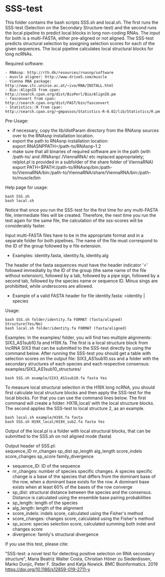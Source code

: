 # SSS-test

This folder contains the bash scripts SSS.sh and local.sh. The first runs the SSS-test (Selection on the Secondary Structure-test) and the second runs the local pipeline to predict local blocks in long non-coding RNAs. The input for both is a multi-FASTA, either pre-aligned or not aligned. The SSS-test predicts structural selection by assigning selection scores for each of the given sequences. The local pipeline calculates local structural blocks for long ncRNAs.

Required software: 

	- RNAsnp: http://rth.dk/resources/rnasnp/software  
	- muscle aligner: http://www.drive5.com/muscle  
	- Vienna RNA package: http://www.itc.univie.ac.at/~ivo/RNA/INSTALL.html  
	- Bio::AlignIO from cpan: http://search.cpan.org/dist/BioPerl/Bio/AlignIO.pm  
	- fasconvert from cpan: http://search.cpan.org/dist/FAST/bin/fasconvert  
	- Statistics::R from cpan: http://search.cpan.org/~gmpassos/Statistics-R-0.02/lib/Statistics/R.pm

Pre-Usage:  
- if necessary, copy the lib/distParam directory from the RNAsnp sources over to the RNAsnp installation location.  
- export the path to RNAsnp installation location:  
  export RNASNPPATH=/path-to/RNAsnp-1.2  
- make sure that all binaries of required software are in the path (with /path-to/ and /RNAsnp/ /ViennaRNA/ etc replaced appropriately; relplot.pl is provided in a subfolder of the share folder of ViennaRNA)  
  export PATH=$PATH:/path-to/RNAsnp/bin:/path-to/ViennaRNA/bin:/path-to/ViennaRNA/share/ViennaRNA/bin:/path-to/muscle/bin  
  
Help page for usage:	
  
	bash SSS.sh  
	bash local.sh
          
Notice that once you run the SSS-test for the first time for any multi-FASTA file, intermediate files will be created. Therefore, the next time you run the test again for the same file, the calculation of the sss-scores will be considerably faster.

Input multi-FASTA files have to be in the appropriate format and in a separate folder for both pipelines. The name of the file must correspond to the ID of the group followed by e file extension.  
 - Examples: identity.fasta, identity.fa, identity.alg    
 
 The header of the fasta sequences must have the header indicator '>' followed immediatly by the ID of the group (the same name of the file without extension), followed by a tab, followed by a pipe sign, followed by a second tab, followed by the species name or sequence ID. Minus sings are prohibitted, while underscores are allowed.             
 - Example of a valid FASTA header for file identity.fasta: >identity	|	species                                                                 

Usage:	        

	bash SSS.sh folder/identity.fa FORMAT (fasta/aligned) Structure(Yes/No)
	bash local.sh folder/identity.fa FORMAT (fasta/aligned)

Examples: In the examples/ folder, you will find two multiple alignments: SIX3_AS1sub10.fa and H19X.fa. The first is a local structure block from lncRNA SIX3 that can be submitted to the SSS-test directly by using the command below. After running the SSS-test you should get a table with selection scores on the output file: SIX3_AS1sub10.sss and a folder with the secondary structures of each species and each respective consensus: examples/SIX3_AS1sub10_structures/

	bash SSS.sh example/SIX3_AS1sub10.fa fasta Yes 

To measure local structural selection in the H19X long ncRNA, you should first calculate local structure blocks and then apply the SSS-test for the local blocks. For that you can use the command lines below. The first command will create a folder: HX19_local/ with the local structure blocks. The second applies the SSS-test to local structure 2, as an example.

	bash local.sh example/H19X.fa fasta 
	bash SSS.sh H19X_local/H19X_sub2.fa fasta Yes


Output of the local.pl is a folder with local structural blocks, that can be submitted to the SSS.sh on not aligned mode (fasta)

Output header of SSS.pl:                                                                                                                                                                    
sequence_ID	nr_changes	sp_dist	sp_length	alg_length	score_indels	score_changes	sp_score	family_divergence
                                                                                                                                                                                   
- sequence_ID: ID of the sequence
- nr_changes: number of species specific changes. A species specific change is a base of the species that differs from the dominant base of the row, when a dominant base exists for the row. A dominant base exists when at least 60% of the bases of the row converge
- sp_dist: structural distance between the species and the consensus. Distance is calculated using the ensemble base pairing probabilities
- sp_length: length of the species
- alg_length: length of the alignment
- score_indels: indels score, calculated using the Fisher's method
- score_changes: changes score, calculated using the Fisher's method
- sp_score: species selection score, calculated summing both indel and changes score
- divergence: family's structural divergence
                                                  
If you use this test, please cite: 

"SSS-test: a novel test for detecting positive selection on RNA secondary structure", Maria Beatriz Walter Costa, Christian Höner zu Siederdissen, Marko Dunjic, Peter F. Stadler and Katja Nowick. BMC Bioinformatics. 2019  
https://doi.org/10.1186/s12859-019-2711-y
